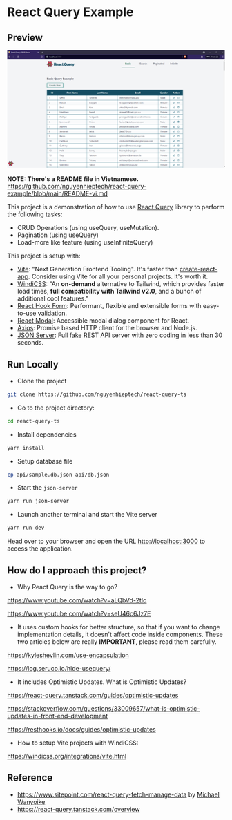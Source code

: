 # React Query Example

## Preview

![Site Preview](./src/preview.PNG)

**NOTE: There's a README file in Vietnamese.**
https://github.com/nguyenhieptech/react-query-example/blob/main/README-vi.md

This project is a demonstration of how to use [React Query](https://react-query.tanstack.com) library to perform the following tasks:

- CRUD Operations (using useQuery, useMutation).
- Pagination (using useQuery)
- Load-more like feature (using useInfiniteQuery)

This project is setup with:

- [Vite](https://vitejs.dev/): "Next Generation Frontend Tooling". It's faster than [create-react-app](https://create-react-app.dev/). Consider using Vite for all your personal projects. It's worth it.
- [WindiCSS](https://windicss.org/guide/): "An **on-demand** alternative to Tailwind, which provides faster load times, **full compatibility with Tailwind v2.0**, and a bunch of additional cool features."
- [React Hook Form](https://react-hook-form.com/): Performant, flexible and extensible forms with easy-to-use validation.
- [React Modal](http://reactcommunity.org/react-modal/): Accessible modal dialog component for React.
- [Axios](https://github.com/axios/axios): Promise based HTTP client for the browser and Node.js.
- [JSON Server](https://github.com/typicode/json-server): Full fake REST API server with zero coding in less than 30 seconds.

## Run Locally

- Clone the project

```bash
git clone https://github.com/nguyenhieptech/react-query-ts
```

- Go to the project directory:

```bash
cd react-query-ts
```

- Install dependencies

```bash
yarn install
```

- Setup database file

```bash
cp api/sample.db.json api/db.json
```

- Start the `json-server`

```bash
yarn run json-server
```

- Launch another terminal and start the Vite server

```bash
yarn run dev
```

Head over to your browser and open the URL <http://localhost:3000> to access the application.

## How do I approach this project?

- Why React Query is the way to go?

https://www.youtube.com/watch?v=aLQbVd-2tIo

https://www.youtube.com/watch?v=seU46c6Jz7E

- It uses custom hooks for better structure, so that if you want to change implementation details, it doesn't affect code inside components. These two articles below are really **IMPORTANT**, please read them carefully.

https://kyleshevlin.com/use-encapsulation

https://log.seruco.io/hide-usequery/

- It includes Optimistic Updates. What is Optimistic Updates?

https://react-query.tanstack.com/guides/optimistic-updates

https://stackoverflow.com/questions/33009657/what-is-optimistic-updates-in-front-end-development

https://resthooks.io/docs/guides/optimistic-updates

- How to setup Vite projects with WindiCSS:

https://windicss.org/integrations/vite.html

## Reference

- https://www.sitepoint.com/react-query-fetch-manage-data by [Michael Wanyoike](https://twitter.com/myxsys)
- https://react-query.tanstack.com/overview
